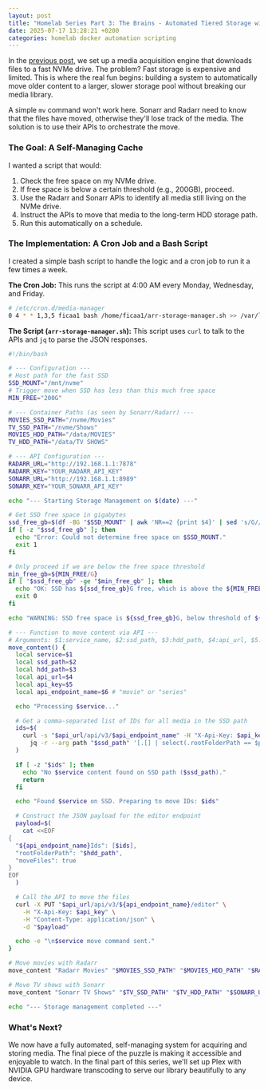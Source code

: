 ```yaml
---
layout: post
title: "Homelab Series Part 3: The Brains - Automated Tiered Storage with Bash and APIs"
date: 2025-07-17 13:28:21 +0200
categories: homelab docker automation scripting
---
```


In the [previous post](/posts/homelab-arr-stack), we set up a media
acquisition engine that downloads files to a fast NVMe drive. The problem? Fast
storage is expensive and limited. This is where the real fun begins: building a
system to automatically move older content to a larger, slower storage pool
without breaking our media library.

A simple `mv` command won't work here. Sonarr and Radarr need to know that the
files have moved, otherwise they'll lose track of the media. The solution is to
use their APIs to orchestrate the move.

### The Goal: A Self-Managing Cache

I wanted a script that would:

1.  Check the free space on my NVMe drive.
2.  If free space is below a certain threshold (e.g., 200GB), proceed.
3.  Use the Radarr and Sonarr APIs to identify all media still living on the NVMe
    drive.
4.  Instruct the APIs to move that media to the long-term HDD storage path.
5.  Run this automatically on a schedule.

### The Implementation: A Cron Job and a Bash Script

I created a simple bash script to handle the logic and a cron job to run it a
few times a week.

**The Cron Job:**
This runs the script at 4:00 AM every Monday, Wednesday, and Friday.

```bash
# /etc/cron.d/media-manager
0 4 * * 1,3,5 ficaa1 bash /home/ficaa1/arr-storage-manager.sh >> /var/log/user-scripts/storage-manager.log
```

**The Script (`arr-storage-manager.sh`):**
This script uses `curl` to talk to the APIs and `jq` to parse the JSON
responses.

```bash
#!/bin/bash

# --- Configuration ---
# Host path for the fast SSD
SSD_MOUNT="/mnt/nvme"
# Trigger move when SSD has less than this much free space
MIN_FREE="200G"

# --- Container Paths (as seen by Sonarr/Radarr) ---
MOVIES_SSD_PATH="/nvme/Movies"
TV_SSD_PATH="/nvme/Shows"
MOVIES_HDD_PATH="/data/MOVIES"
TV_HDD_PATH="/data/TV SHOWS"

# --- API Configuration ---
RADARR_URL="http://192.168.1.1:7878"
RADARR_KEY="YOUR_RADARR_API_KEY"
SONARR_URL="http://192.168.1.1:8989"
SONARR_KEY="YOUR_SONARR_API_KEY"

echo "--- Starting Storage Management on $(date) ---"

# Get SSD free space in gigabytes
ssd_free_gb=$(df -BG "$SSD_MOUNT" | awk 'NR==2 {print $4}' | sed 's/G//')
if [ -z "$ssd_free_gb" ]; then
  echo "Error: Could not determine free space on $SSD_MOUNT."
  exit 1
fi

# Only proceed if we are below the free space threshold
min_free_gb=${MIN_FREE/G}
if [ "$ssd_free_gb" -ge "$min_free_gb" ]; then
  echo "OK: SSD has ${ssd_free_gb}G free, which is above the ${MIN_FREE} threshold."
  exit 0
fi

echo "WARNING: SSD free space is ${ssd_free_gb}G, below threshold of ${MIN_FREE}. Initiating move."

# --- Function to move content via API ---
# Arguments: $1:service_name, $2:ssd_path, $3:hdd_path, $4:api_url, $5:api_key
move_content() {
  local service=$1
  local ssd_path=$2
  local hdd_path=$3
  local api_url=$4
  local api_key=$5
  local api_endpoint_name=$6 # "movie" or "series"

  echo "Processing $service..."

  # Get a comma-separated list of IDs for all media in the SSD path
  ids=$(
    curl -s "$api_url/api/v3/$api_endpoint_name" -H "X-Api-Key: $api_key" |
      jq -r --arg path "$ssd_path" '[.[] | select(.rootFolderPath == $path) | .id] | join(",")'
  )

  if [ -z "$ids" ]; then
    echo "No $service content found on SSD path ($ssd_path)."
    return
  fi

  echo "Found $service on SSD. Preparing to move IDs: $ids"

  # Construct the JSON payload for the editor endpoint
  payload=$(
    cat <<EOF
{
  "${api_endpoint_name}Ids": [$ids],
  "rootFolderPath": "$hdd_path",
  "moveFiles": true
}
EOF
  )

  # Call the API to move the files
  curl -X PUT "$api_url/api/v3/${api_endpoint_name}/editor" \
    -H "X-Api-Key: $api_key" \
    -H "Content-Type: application/json" \
    -d "$payload"

  echo -e "\n$service move command sent."
}

# Move movies with Radarr
move_content "Radarr Movies" "$MOVIES_SSD_PATH" "$MOVIES_HDD_PATH" "$RADARR_URL" "$RADARR_KEY" "movie"

# Move TV shows with Sonarr
move_content "Sonarr TV Shows" "$TV_SSD_PATH" "$TV_HDD_PATH" "$SONARR_URL" "$SONARR_KEY" "series"

echo "--- Storage management completed ---"
```

### What's Next?

We now have a fully automated, self-managing system for acquiring and storing
media. The final piece of the puzzle is making it accessible and enjoyable to
watch. In the final part of this series, we'll set up Plex with NVIDIA GPU
hardware transcoding to serve our library beautifully to any device.
